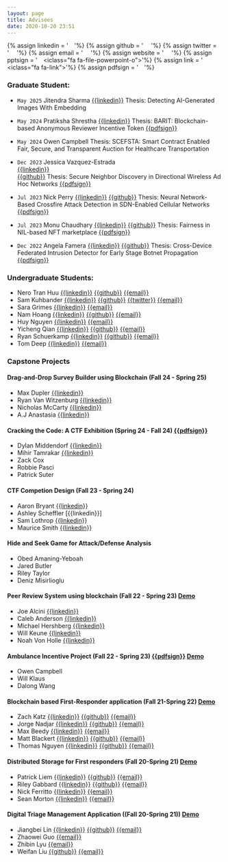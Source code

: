 ```yaml
---
layout: page
title: Advisees
date: 2020-10-20 23:51
---
```

{% assign linkedin = '&emsp;<i class="fa fa-linkedin"></i>'%}
{% assign github = '&emsp; <i class="fa fa-github"></i>'%}
{% assign twitter = '&emsp; <i class="fa fa-twitter"></i>'%}
{% assign email = '&emsp; <i class="fa fa-envelope-o"></i>'%}
{% assign website = '&emsp; <i class="fa fa-globe"></i>'%}
{% assign pptsign =  '&emsp;<iclass="fa fa-file-powerpoint-o"></i>'%}
{% assign link = '&emsp;<iclass="fa fa-link"></i>'%}
{% assign pdfsign = '&emsp;<i class="fa fa-file-pdf-o"></i>'%}



### Graduate Student:

- `May 2025` Jitendra Sharma
[{{linkedin}}](https://www.linkedin.com/in/ji10drasharma/) 
Thesis: Detecting AI-Generated Images With Embedding


- `May 2024` Pratiksha Shrestha 
[{{linkedin}}](https://www.linkedin.com/in/pratiksha-shrestha/) 
Thesis: BARIT: Blockchain-based Anonymous Reviewer Incentive Token
[{{pdfsign}}](/advisees/thesis/pratiksha_thesis.pdf)

- `May 2024` Owen Campbell 
Thesis: SCEFSTA: Smart Contract Enabled Fair, Secure, and Transparent Auction for Healthcare Transportation
<!---[{{pdfsign}}](/advisees/thesis/Owen_C_Thesis.pdf)-->



- `Dec 2023` Jessica Vazquez-Estrada	
[{{linkedin}}](https://www.linkedin.com/in/jessica-vazquez-3305a6217/)	
[{{github}}](https://github.com/vazqueje) 
Thesis: Secure Neighbor Discovery in Directional Wireless Ad Hoc Networks
[{{pdfsign}}](/advisees/thesis/JessicaVazquez_ThesisDefense.pdf)


- `Jul 2023` Nick Perry [{{linkedin}}](https://www.linkedin.com/in/nicholas-a-perry/) [{{github}}](https://github.com/nick-perry14) Thesis: Neural Network-Based Crossfire Attack Detection in SDN-Enabled Cellular Networks
[{{pdfsign}}](/advisees/thesis/Nick_Perry_Thesis.pdf)



- `Jul 2023` Monu Chaudhary	[{{linkedin}}](https://www.linkedin.com/in/monu-chaudhary-373241230/)		[{{github}}](https://github.com/Monu-Chaudhary)		Thesis: Fairness in NIL-based NFT marketplace [{{pdfsign}}](/advisees/thesis/Monu_Thesis.pdf)

- `Dec 2022` Angela Famera   [{{linkedin}}](https://www.linkedin.com/in/angelafamera/)	[{{github}}](https://github.com/afamera)	Thesis: Cross-Device Federated Intrusion Detector for Early Stage Botnet Propagation [{{pdfsign}}](/advisees/thesis/Famera_Masters_Thesis.pdf)


### Undergraduate Students:
- Nero Tran Huu	[{{linkedin}}](https://www.linkedin.com/in/nerotranhuu/)	[{{github}}](https://github.com/nerotran) [{{email}}](mailto:tranhuq@miamioh.edu)
- Sam Kuhbander	[{{linkedin}}](https://www.linkedin.com/in/samuel-kuhbander/)	[{{github}}](https://github.com/samkuhbander)		[{{twitter}}](https://twitter.com/KuhbanderSam)	[{{email}}](mailto:kuhbansc@miamioh.edu)
- Sara Grimes	[{{linkedin}}](https://www.linkedin.com/in/sara-grimes-9a09661a5)				[{{email}}](mailto:grimessi@miamioh.edu)
- Nam Hoang	[{{linkedin}}](https://www.linkedin.com/in/nam-hoang-13246a107/)	[{{github}}](https://github.com/namnbk) [{{email}}](mailto:hoangnd@miamioh.edu)
-	Huy Nguyen	[{{linkedin}}](https://github.com/yahuy1)   [{{email}}](mailto:nguyenhg@miamioh.edu)
- Yicheng Qian	[{{linkedin}}](https://www.linkedin.com/in/yicheng-qian-b716371b6/)	[{{github}}](https://github.com/qiany21) [{{email}}](mailto:qiany21@miamioh.edu)
- Ryan Schuerkamp	[{{linkedin}}](https://www.linkedin.com/in/ryan-schuerkamp/)	[{{github}}](https://github.com/ryanschuerkamp) [{{email}}](mailto:schuerr2@miamioh.edu)
- Tom Deep	[{{linkedin}}](http://linkedin.com/in/tom-deep-74b53419b)	[{{email}}](mailto:deeptg@miamioh.edu)


### Capstone Projects

#### Drag-and-Drop Survey Builder using Blockchain (Fall 24 - Spring 25)
- Max Dupler            [{{linkedin}}](https://www.linkedin.com/in/max-dupler/)
- Ryan Van Witzenburg   [{{linkedin}}](https://www.linkedin.com/in/ryanvanwitz/)
- Nicholas McCarty      [{{linkedin}}](https://www.linkedin.com/in/nicholas-mccarty-667450251/)
- A.J Anastasia         [{{linkedin}}](https://www.linkedin.com/in/a-j-anastasia-9615a5270/)


#### Cracking the Code: A CTF Exhibition (Spring 24 - Fall 24) [{{pdfsign}}](/advisees/ppt/ctf2.pptx)

- Dylan Middendorf  [{{linkedin}}](https://www.linkedin.com/in/dylan-middendorf)
- Mihir Tamrakar    [{{linkedin}}](https://www.linkedin.com/in/mihir-tamrakar) 
- Zack Cox          
- Robbie Pasci      
- Patrick Suter     


#### CTF Competion Design (Fall 23 - Spring 24)

- Aaron Bryant [{{linkedin}}](https://www.linkedin.com/in/aaron-bryant-1776311a2/)
- Ashley Scheffler [{{linkedin}}]
- Sam Lothrop [{{linkedin}}](https://www.linkedin.com/in/samuel-lothrop-b1a7b71a8/)
- Maurice Smith [{{linkedin}}](https://www.linkedin.com/in/maurice-smith2024/)

#### Hide and Seek Game for Attack/Defense Analysis
- Obed Amaning-Yeboah
- Jared Butler
- Riley Taylor
- Deniz Misirlioglu	  

#### Peer Review System using blockchain	(Fall 22 - Spring 23) [Demo](https://sites.miamioh.edu/cse-senior-design-expo/2023/04/peer-review-system/)

- Joe Alcini [{{linkedin}}](https://www.linkedin.com/in/josephalcini/)
- Caleb Anderson [{{linkedin}}](https://www.linkedin.com/in/caleb-anderson-61297a236/)
- Michael Hershberg [{{linkedin}}](https://www.linkedin.com/in/michael-hershberg-404765223/)
- Will Keune [{{linkedin}}](https://www.linkedin.com/in/william-keune/)
- Noah Von Holle [{{linkedin}}](https://www.linkedin.com/in/noah-von-holle-3587b5186/)


#### Ambulance Incentive Project (Fall 22 - Spring 23) [{{pdfsign}}](/advisees/ppt/ambulance23.pdf) [Demo](https://sites.miamioh.edu/cse-senior-design-expo/2023/04/ambulance-incentive-v2/) 

- Owen Campbell
- Will Klaus
- Dalong Wang


#### Blockchain based First-Responder application (Fall 21-Spring 22) [Demo](https://sites.miamioh.edu/cse-senior-design-expo/2022/04/ambulance-incentive-system-project/)

- Zach Katz	[{{linkedin}}](https://www.linkedin.com/in/zach-katz-32101019a)	[{{github}}](https://GitHub.com/zakatz)			[{{email}}](mailto:katzza@miamioh.edu)
- Jorge Nadjar	[{{linkedin}}](https://www.linkedin.com/in/jorge-nadjar/)	[{{github}}](https://github.com/jorgenadjar)			[{{email}}](mailto:nadjarjn@miamioh.edu)
- Max Beedy	[{{linkedin}}](https://www.linkedin.com/in/max-beedy-a04332224/)			[{{email}}](mailto:beedyml@miamioh.edu)
- Matt Blackert	[{{linkedin}}](https://www.linkedin.com/in/matthewrblackert)	[{{github}}](https://github.com/blackemr) [{{email}}](mailto:blackemr@miamioh.edu)
- Thomas  Nguyen	[{{linkedin}}](https://www.linkedin.com/in/nguyen-thomas-khoa/)	[{{github}}](https://github.com/khoakazy12345)  [{{email}}](mailto:nguyenk7@miamioh.edu)


#### Distributed Storage for First responders (Fall 20-Spring 21) [Demo](https://sites.miamioh.edu/cse-senior-design-expo/2021/04/cocc-distributed-storage/)


- Patrick Liem  [{{linkedin}}](https://www.linkedin.com/in/patrick-liem/)     [{{github}}](https://github.com/patrickliem)  [{{email}}](mailto:patrickliem00@gmail.com)
- Riley Gabbard [{{linkedin}}](https://www.linkedin.com/in/riley-gabbard-b01878130)     [{{github}}](https://github.com/RileyGabbard) [{{email}}](mailto:rileygabbard@gmail.com)
- Nick Ferritto  [{{linkedin}}](https://www.linkedin.com/in/nick-ferritto-7509a1171/) [{{email}}](mailto:nferritto@att.net)
- Sean Morton [{{linkedin}}](https://www.linkedin.com/in/sean-morton-66685116b/)   [{{email}}](mailto:smorton684@gmail.com)


#### Digital Triage Management Application ((Fall 20-Spring 21)) [Demo](https://sites.miamioh.edu/cse-senior-design-expo/2021/04/cocc-smart-app/)
- Jiangbei Lin [{{linkedin}}](https:/www.linkedin.com/in/jiangbei-lin-085aa81b9)     [{{github}}](https://github.com/linj16) [{{email}}](mailto:1072112733@qq.com)
- Zhaowei Guo [{{email}}](mailto:guoz20@miamioh.edu)
- Zhibin Lyu [{{email}}](mailto:lyuz4@miamioh.edu)
- Weifan Liu   [{{github}}](https://github.com/weifan1999) [{{email}}](mailto:1365225174@qq.com)
